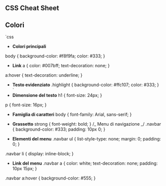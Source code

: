 ## CSS Cheat Sheet

## Colori

`css

- **Colori principali**

body {
background-color: #f8f9fa;
color: #333;
}

- **Link**
  a {
  color: #007bff;
  text-decoration: none;
  }

a:hover {
text-decoration: underline;
}

- **Testo evidenziato**
  .highlight {
  background-color: #ffc107;
  color: #333;
  } `
- **Dimensione del testo**
  h1 {
  font-size: 24px;
  }

p {
font-size: 16px;
}

- **Famiglia di caratteri**
  body {
  font-family: Arial, sans-serif;
  }

- **Grassetto**
  strong {
  font-weight: bold;
  }
  /_ Menu di navigazione _/
  .navbar {
  background-color: #333;
  padding: 10px 0;
  }

- **Elementi del menu**
  .navbar ul {
  list-style-type: none;
  margin: 0;
  padding: 0;
  }

.navbar li {
display: inline-block;
}

- **Link del menu**
  .navbar a {
  color: white;
  text-decoration: none;
  padding: 10px 15px;
  }

.navbar a:hover {
background-color: #555;
}
